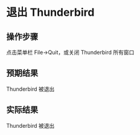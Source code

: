 # 退出 Thunderbird

## 操作步骤

点击菜单栏 File->Quit，或关闭 Thunderbird 所有窗口

## 预期结果

Thunderbird 被退出

## 实际结果

Thunderbird 被退出